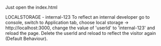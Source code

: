 Just open the index.html

LOCALSTORAGE - internal-123
To reflect an internal developer go to console, switch to Application tab, choose local storage -> http://localhost:3000, change the value of 'userId' to 'internal-123' and reload the page.
Delete the userId and reload to reflect the visitor again (Default Behaviour). 